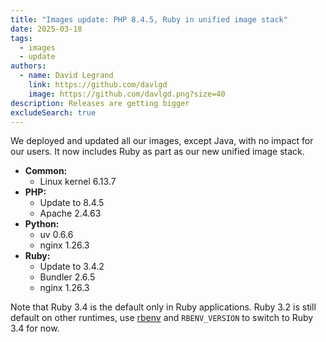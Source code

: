```yaml
---
title: "Images update: PHP 8.4.5, Ruby in unified image stack"
date: 2025-03-18
tags:
  - images
  - update
authors:
  - name: David Legrand
    link: https://github.com/davlgd
    image: https://github.com/davlgd.png?size=40
description: Releases are getting bigger
excludeSearch: true
---
```


We deployed and updated all our images, except Java, with no impact for our users. It now includes Ruby as part as our new unified image stack.

* **Common:**
  * Linux kernel 6.13.7
* **PHP:**
  * Update to 8.4.5
  * Apache 2.4.63
* **Python:**
  * uv 0.6.6
  * nginx 1.26.3
* **Ruby:**
  * Update to 3.4.2
  * Bundler 2.6.5
  * nginx 1.26.3

Note that Ruby 3.4 is the default only in Ruby applications. Ruby 3.2 is still default on other runtimes, use [rbenv](https://github.com/rbenv/rbenv) and `RBENV_VERSION` to switch to Ruby 3.4 for now.
